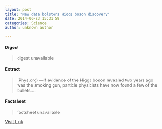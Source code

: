 ```yaml
---
layout: post
title: "New data bolsters Higgs boson discovery"
date: 2014-06-23 15:31:59
categories: Science
author: unknown author

---
```



#### Digest
>digest unavailable

#### Extract
>(Phys.org) —If evidence of the Higgs boson revealed two years ago was the smoking gun, particle physicists have now found a few of the bullets....

#### Factsheet
>factsheet unavailable

[Visit Link](http://phys.org/news322741906.html)


